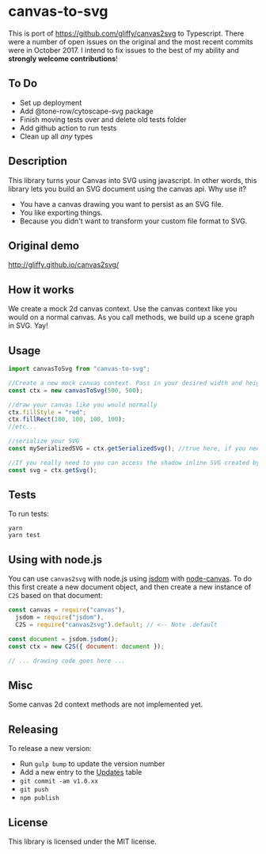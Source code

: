 # canvas-to-svg

This is port of https://github.com/gliffy/canvas2svg to Typescript. There were a number of open issues on the original and the most recent commits were in October 2017. I intend to fix issues to the best of my ability and **strongly welcome contributions**!

## To Do

- Set up deployment
- Add @tone-row/cytoscape-svg package
- Finish moving tests over and delete old tests folder
- Add github action to run tests
- Clean up all _any_ types

## Description

This library turns your Canvas into SVG using javascript. In other words, this library lets you build an SVG document
using the canvas api. Why use it?

- You have a canvas drawing you want to persist as an SVG file.
- You like exporting things.
- Because you didn't want to transform your custom file format to SVG.

## Original demo

http://gliffy.github.io/canvas2svg/

## How it works

We create a mock 2d canvas context. Use the canvas context like you would on a normal canvas. As you call methods, we
build up a scene graph in SVG. Yay!

## Usage

```javascript
import canvasToSvg from "canvas-to-svg";

//Create a new mock canvas context. Pass in your desired width and height for your svg document.
const ctx = new canvasToSvg(500, 500);

//draw your canvas like you would normally
ctx.fillStyle = "red";
ctx.fillRect(100, 100, 100, 100);
//etc...

//serialize your SVG
const mySerializedSVG = ctx.getSerializedSvg(); //true here, if you need to convert named to numbered entities.

//If you really need to you can access the shadow inline SVG created by calling:
const svg = ctx.getSvg();
```

## Tests

To run tests:

```
yarn
yarn test
```

## Using with node.js

You can use `canvas2svg` with node.js using [jsdom](https://github.com/tmpconst/jsdom) with [node-canvas](https://github.com/Automattic/node-canvas). To do this first create a new document object, and then create a new instance of `C2S` based on that document:

```javascript
const canvas = require("canvas"),
  jsdom = require("jsdom"),
  C2S = require("canvas2svg").default; // <-- Note .default

const document = jsdom.jsdom();
const ctx = new C2S({ document: document });

// ... drawing code goes here ...
```

## Misc

Some canvas 2d context methods are not implemented yet.

## Releasing

To release a new version:

- Run `gulp bump` to update the version number
- Add a new entry to the [Updates](#Updates) table
- `git commit -am v1.0.xx`
- `git push`
- `npm publish`

## License

This library is licensed under the MIT license.
